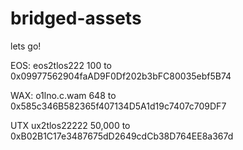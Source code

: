# bridged-assets
 
 lets go!
 
EOS:
eos2tlos222 100
to
0x09977562904faAD9F0Df202b3bFC80035ebf5B74

WAX:
o1lno.c.wam 648
to
0x585c346B582365f407134D5A1d19c7407c709DF7

UTX
ux2tlos22222 50,000
to
0xB02B1C17e3487675dD2649cdCb38D764EE8a367d
